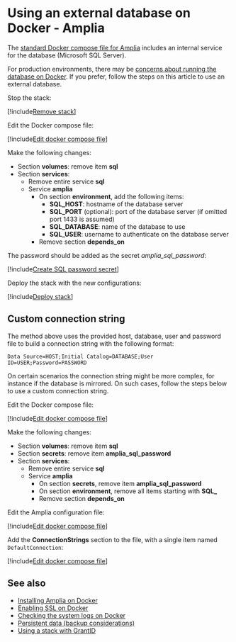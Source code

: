 ﻿# Using an external database on Docker - Amplia

The [standard Docker compose file for Amplia](https://cdn.lacunasoftware.com/amplia/docker/amplia-stack.yml) includes an internal service for the database
(Microsoft SQL Server).

For production environments, there may be [concerns about running the database on Docker](https://vsupalov.com/database-in-docker/). If you prefer,
follow the steps on this article to use an external database.

Stop the stack:

[!include[Remove stack](../../../../../includes/amplia/docker/remove-stack.md)]

Edit the Docker compose file:

[!include[Edit docker compose file](../../../../../includes/amplia/docker/edit-compose.md)]

Make the following changes:

* Section **volumes**: remove item **sql**
* Section **services**:
  * Remove entire service **sql**
  * Service **amplia**
    * On section **environment**, add the following items:
      * **SQL_HOST**: hostname of the database server
      * **SQL_PORT** (optional): port of the database server (if omitted port 1433 is assumed)
      * **SQL_DATABASE**: name of the database to use
      * **SQL_USER**: username to authenticate on the database server
	* Remove section **depends_on**

The password should be added as the secret *amplia_sql_password*:

[!include[Create SQL password secret](../../../../../includes/amplia/docker/create-sql-password-secret.md)]

Deploy the stack with the new configurations:

[!include[Deploy stack](../../../../../includes/amplia/docker/deploy.md)]

## Custom connection string

The method above uses the provided host, database, user and password file to build a connection string with the following format:

```plaintext
Data Source=HOST;Initial Catalog=DATABASE;User ID=USER;Password=PASSWORD
```

On certain scenarios the connection string might be more complex, for instance if the database is mirrored. On such cases, follow
the steps below to use a custom connection string.

Edit the Docker compose file:

[!include[Edit docker compose file](../../../../../includes/amplia/docker/edit-compose.md)]

Make the following changes:

* Section **volumes**: remove item **sql**
* Section **secrets**: remove item **amplia_sql_password**
* Section **services**:
  * Remove entire service **sql**
  * Service **amplia**
    * On section **secrets**, remove item **amplia_sql_password**
    * On section **environment**, remove all items starting with **SQL_**
	* Remove section **depends_on**

Edit the Amplia configuration file:

[!include[Edit docker compose file](../../../../../includes/amplia/docker/edit-amplia-config.md)]

Add the **ConnectionStrings** section to the file, with a single item named `DefaultConnection`:

[!include[Edit docker compose file](../../../../../includes/amplia/docker/connection-string.md)]

## See also

* [Installing Amplia on Docker](index.md)
* [Enabling SSL on Docker](enable-ssl.md)
* [Checking the system logs on Docker](check-logs.md)
* [Persistent data (backup considerations)](persistent-data.md)
* [Using a stack with GrantID](internal-grantid.md)
